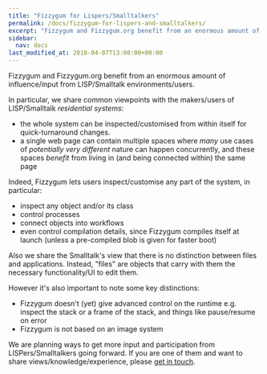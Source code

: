 ```yaml
---
title: "Fizzygum for Lispers/Smalltalkers"
permalink: /docs/fizzygum-for-lispers-and-smalltalkers/
excerpt: "Fizzygum and Fizzygum.org benefit from an enormous amount of influence/input from LISP/Smalltalk environments/users."
sidebar:
  nav: docs
last_modified_at: 2018-04-07T13:00:00+00:00
---
```


Fizzygum and Fizzygum.org benefit from an enormous amount of influence/input from LISP/Smalltalk environments/users.

In particular, we share common viewpoints with the makers/users of LISP/Smalltalk _residential systems_:
 * the whole system can be inspected/customised from within itself for quick-turnaround changes.
 * a single web page can contain multiple spaces where _many_ use cases of _potentially very different_ nature can happen concurrently, and these spaces _benefit_ from living in (and being connected within) the same page

Indeed, Fizzygum lets users inspect/customise any part of the system, in particular:
* inspect any object and/or its class
* control processes
* connect objects into workflows
* even control compilation details, since Fizzygum compiles itself at launch (unless a pre-compiled blob is given for faster boot)

Also we share the Smalltalk's view that there is no distinction between files and applications. Instead, "files" are objects that carry with them the necessary functionality/UI to edit them.

However it's also important to note some key distinctions:
* Fizzygum doesn't (yet) give advanced control on the runtime e.g. inspect the stack or a frame of the stack, and things like pause/resume on error
* Fizzygum is not based on an image system

We are planning ways to get more input and participation from LISPers/Smalltalkers going forward. If you are one of them and want to share views/knowledge/experience, please [get in touch](/contact/).